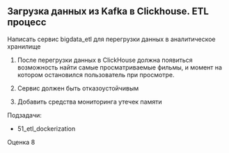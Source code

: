 ## Загрузка данных из Kafka в Clickhouse. ETL процесс

Написать сервис bigdata_etl для перегрузки данных в аналитическое хранилище

1. После перегрузки данных в ClickHouse должна появиться возможность найти самые просматриваемые фильмы, и момент на котором остановился пользователь при просмотре.

2. Сервис должен быть отказоустойчивым

3. Добавить средства мониторинга утечек памяти

Подзадачи:
- 51_etl_dockerization

Оценка 8